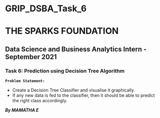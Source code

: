 # GRIP_DSBA_Task_6

# THE SPARKS FOUNDATION

## Data Science and Business Analytics Intern - September 2021

### Task 6: Prediction using Decision Tree Algorithm
  
**`Problem Statement:`**
- Create a Decision Tree Classifier and visualise it graphically.
- If any new data is fed to the classifier, then it should be able to predict the right class accordingly.

***By MAMATHA E***
